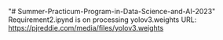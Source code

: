 "# Summer-Practicum-Program-in-Data-Science-and-AI-2023" 
Requirement2.ipynd is on processing
yolov3.weights URL: https://pjreddie.com/media/files/yolov3.weights
